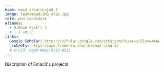```yaml
---
name: emad askarinejad 3
image: Team/emad/IMG_0792.jpg
role: phd candidate
aliases:
  - S.Emad Asakri 3
  # - J Smith
links:
  Google Scholar: https://scholar.google.com/citations?user=qUZIvvwAAAAJ&hl=en
  LinkedIn: https://www.linkedin.com/in/emad-askari/
  # orcid: 0000-0001-8713-9213
---
```


Discription of Emad3's projects